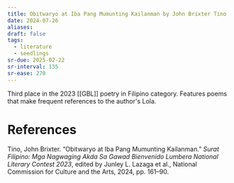 ```yaml
---
title: Obitwaryo at Iba Pang Mumunting Kailanman by John Brixter Tino
date: 2024-07-26
aliases: 
draft: false
tags:
  - literature
  - seedlings
sr-due: 2025-02-22
sr-interval: 135
sr-ease: 270
---
```

Third place in the 2023 [[GBL]] poetry in Filipino category. Features poems that make frequent references to the author's Lola.

# References

Tino, John Brixter. “Obitwaryo at Iba Pang Mumunting Kailanman.” _Surat Filipino: Mga Nagwaging Akda Sa Gawad Bienvenido Lumbera National Literary Contest 2023_, edited by Junley L. Lazaga et al., National Commission for Culture and the Arts, 2024, pp. 161–90.